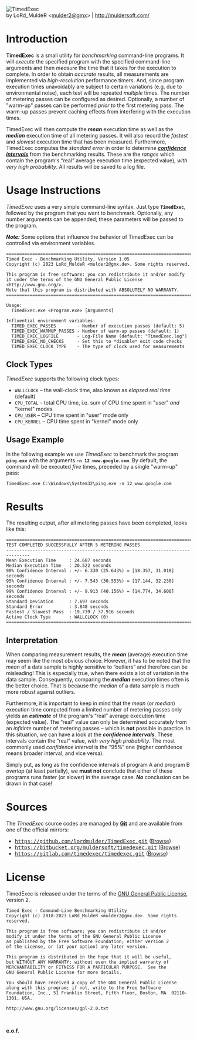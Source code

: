 ![TimedExec](img/timedexec/banner.jpg)  
by LoRd_MuldeR &lt;<mulder2@gmx>&gt; | <http://muldersoft.com/>

Introduction
============

**TimedExec** is a small utility for *benchmarking* command-line programs. It will *execute* the specified program with the specified command-line arguments and then *measure* the time that it takes for the execution to complete. In order to obtain *accurate* results, all measurements are implemented via *high-resolution* performance timers. And, since program execution times unavoidably are subject to certain variations (e.g. due to environmental noise), each test will be repeated *multiple* times. The number of metering passes can be configured as desired. Optionally, a number of "warm-up" passes can be performed *prior to* the first metering pass. The warm-up passes prevent caching effects from interfering with the execution times.

TimedExec will then compute the ***mean*** execution time as well as the ***median*** execution time of all metering passes. It will also record the *fastest* and *slowest* execution time that has been measured. Furthermore, TimedExec computes the *standard error* in order to determine [***confidence intervals***](http://www.uni-siegen.de/phil/sozialwissenschaften/soziologie/mitarbeiter/ludwig-mayerhofer/statistik/statistik_downloads/konfidenzintervalle.pdf) from the benchmarking results. These are the *ranges* which contain the program's “real” average execution time (expected value), *with very high probability*. All results will be saved to a log file.


Usage Instructions
==================

*TimedExec* uses a very simple command-line syntax. Just type **`TimedExec`**, followed by the program that you want to benchmark. Optionally, any number arguments can be appended; these parameters will be passed to the program.

***Note:*** Some options that influence the behavior of TimedExec can be controlled via environment variables.

```
===============================================================================
Timed Exec - Benchmarking Utility, Version 1.05
Copyright (c) 2023 LoRd_MuldeR <mulder2@gmx.de>. Some rights reserved.

This program is free software: you can redistribute it and/or modify
it under the terms of the GNU General Public License <http://www.gnu.org/>.
Note that this program is distributed with ABSOLUTELY NO WARRANTY.
===============================================================================

Usage:
  TimedExec.exe <Program.exe> [Arguments]

Influential environment variables:
  TIMED_EXEC_PASSES        - Number of execution passes (default: 5)
  TIMED_EXEC_WARMUP_PASSES - Number of warm-up passes (default: 1)
  TIMED_EXEC_LOGFILE       - Log-File Name (default: "TimedExec.log")
  TIMED_EXEC_NO_CHECKS     - Set this to *disable* exit code checks
  TIMED_EXEC_CLOCK_TYPE    - The type of clock used for measurements
```

Clock Types
-----------

*TimedExec* supports the following clock types:

- `WALLCLOCK` &ndash; the wall-clock time, also known as *elapsed real time* (default)
- `CPU_TOTAL` &ndash; total CPU time, i.e. sum of CPU time spent in "user" *and* "kernel" modes
- `CPU_USER` &ndash; CPU time spent in "user" mode only
- `CPU_KERNEL` &ndash; CPU time spent in "kernel" mode only

Usage Example
-------------

In the following example we use *TimedExec* to benchmark the program **`ping.exe`** with the arguments **`-n 12 www.google.com`**. By default, the command will be executed *five* times, preceded by a single "warm-up" pass:

```
TimedExec.exe C:\Windows\System32\ping.exe -n 12 www.google.com
```


Results
=======

The resulting output, after all metering passes have been completed, looks like this:

```
===============================================================================
TEST COMPLETED SUCCESSFULLY AFTER 5 METERING PASSES
-------------------------------------------------------------------------------
Mean Execution Time     : 24.687 seconds
Median Execution Time   : 20.522 seconds
90% Confidence Interval : +/- 6.330 (25.643%) = [18.357, 31.018] seconds
95% Confidence Interval : +/- 7.543 (30.553%) = [17.144, 32.230] seconds
99% Confidence Interval : +/- 9.913 (40.156%) = [14.774, 34.600] seconds
Standard Deviation      : 7.697 seconds
Standard Error          : 3.848 seconds
Fastest / Slowest Pass  : 19.739 / 37.916 seconds
Active Clock Type       : WALLCLOCK (0)
===============================================================================
```

Interpretation
--------------

When comparing measurement results, the ***mean*** (average) execution time may seem like the most obvious choice. However, it has to be noted that the *mean* of a data sample is highly sensitive to “outliers” and therefore can be misleading! This is especially true, when there exists a lot of variation in the data sample. Consequently, comparing the ***median*** execution times often is the better choice. That is because the *median* of a data sample is much more robust against outliers.

Furthermore, it is important to keep in mind that the *mean* (or *median*) execution time computed from a limited number of metering passes only yields an ***estimate*** of the program's “real” average execution time (expected value). The “real” value can only be determined accurately from an *infitinte* number of metering passes &ndash; which is **not** possible in practice. In this situation, we can have a look at the ***confidence intervals***. These intervals contain the “real” value, *with very high probability*. The most commonly used *confidence interval* is the “95%” one (higher confidence means broader interval, and vice versa).

Simply put, as long as the confidence intervals of program A and program B *overlap* (at least partially), we **must not** conclude that either of these programs runs faster (or slower) in the average case. ***No*** conclusion can be drawn in that case!


Sources
=======

The *TimedExec* source codes are managed by [**Git**](http://git-scm.com/doc) and are available from one of the official  mirrors:

* <tt>https://github.com/lordmulder/TimedExec.git</tt> ([Browse](https://github.com/lordmulder/TimedExec))
* <tt>https://bitbucket.org/muldersoft/timedexec.git</tt> ([Browse](https://bitbucket.org/muldersoft/timedexec))
* <tt>https://gitlab.com/timedexec/timedexec.git</tt> ([Browse](https://gitlab.com/timedexec/timedexec))


License
=======

TimedExec is released under the terms of the [GNU General Public License](http://www.gnu.org/licenses/gpl-2.0.html), version 2.

```
Timed Exec - Command-Line Benchmarking Utility
Copyright (c) 2018-2023 LoRd_MuldeR <mulder2@gmx.de>. Some rights reserved.

This program is free software; you can redistribute it and/or
modify it under the terms of the GNU General Public License
as published by the Free Software Foundation; either version 2
of the License, or (at your option) any later version.

This program is distributed in the hope that it will be useful,
but WITHOUT ANY WARRANTY; without even the implied warranty of
MERCHANTABILITY or FITNESS FOR A PARTICULAR PURPOSE.  See the
GNU General Public License for more details.

You should have received a copy of the GNU General Public License
along with this program; if not, write to the Free Software
Foundation, Inc., 51 Franklin Street, Fifth Floor, Boston, MA  02110-1301, USA.

http://www.gnu.org/licenses/gpl-2.0.txt
```

<br>

**e.o.f.**
